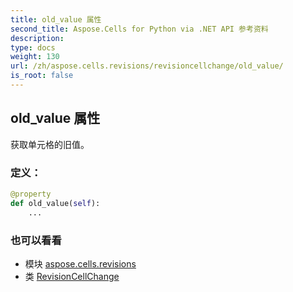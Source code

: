 ```yaml
---
title: old_value 属性
second_title: Aspose.Cells for Python via .NET API 参考资料
description:
type: docs
weight: 130
url: /zh/aspose.cells.revisions/revisioncellchange/old_value/
is_root: false
---
```

## old_value 属性

获取单元格的旧值。
### 定义：
```python
@property
def old_value(self):
    ...
```

### 也可以看看
* 模块 [aspose.cells.revisions](../../)
* 类 [RevisionCellChange](/cells/python-net/zh/aspose.cells.revisions/revisioncellchange)
